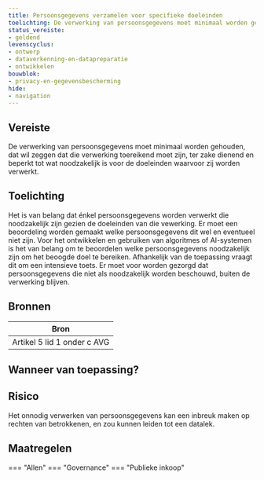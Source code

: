 ```yaml
---
title: Persoonsgegevens verzamelen voor specifieke doeleinden
toelichting: De verwerking van persoonsgegevens moet minimaal worden gehouden, dat wil zeggen dat die verwerking toereikend moet zijn, ter zake dienend en beperkt tot wat noodzakelijk is voor de doeleinden waarvoor zij worden verwerkt. 
status_vereiste:
- geldend
levenscyclus:
- ontwerp
- dataverkenning-en-datapreparatie
- ontwikkelen
bouwblok:
- privacy-en-gegevensbescherming
hide:
- navigation
---
```


<!-- tags -->
## Vereiste

De verwerking van persoonsgegevens moet minimaal worden gehouden, dat wil zeggen dat die verwerking toereikend moet zijn, ter zake dienend en beperkt tot wat noodzakelijk is voor de doeleinden waarvoor zij worden verwerkt.


## Toelichting

Het is van belang dat énkel persoonsgegevens worden verwerkt die noodzakelijk zijn gezien de doeleinden van die vewerking.
Er moet een beoordeling worden gemaakt welke persoonsgegevens dit wel en eventueel niet zijn.
Voor het ontwikkelen en gebruiken van algoritmes of AI-systemen is het van belang om te beoordelen welke persoonsgegevens noodzakelijk zijn om het beoogde doel te bereiken. Afhankelijk van de toepassing vraagt dit om een intensieve toets. Er moet voor worden gezorgd dat persoonsgegevens die niet als noodzakelijk worden beschouwd, buiten de verwerking blijven. 

## Bronnen

| Bron                        |
|-----------------------------|
|Artikel 5 lid 1 onder c AVG|

## Wanneer van toepassing?


## Risico

Het onnodig verwerken van persoonsgegevens kan een inbreuk maken op rechten van betrokkenen, en zou kunnen leiden tot een datalek.

## Maatregelen

=== "Allen"
	<!-- list_maatregelen vereiste/minimale_verwerking_van_persoonsgegevens -->
=== "Governance"
	<!-- list_maatregelen vereiste/minimale_verwerking_van_persoonsgegevens boubwlok/governance -->
=== "Publieke inkoop"
	<!-- list_maatregelen vereiste/minimale_verwerking_van_persoonsgegevens bouwblok/publieke-inkoop -->
